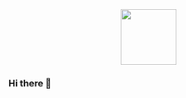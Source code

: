 <div id="header" align="center">
  <img src="https://media.giphy.com/media/v1.Y2lkPTc5MGI3NjExNTdpMmk0c2djaXhqOHg0em5weW1mdmc3c2loZmhmOWE3ZGc5amNkdyZlcD12MV9pbnRlcm5hbF9naWZfYnlfaWQmY3Q9Zw/4GaHBQh3f4jBEpbQvP/giphy.gif" width="100"/>
</div>

### Hi there 👋

<!--
**anhnguyen148/anhnguyen148** is a ✨ _special_ ✨ repository because its `README.md` (this file) appears on your GitHub profile.

Here are some ideas to get you started:

- 🔭 I’m currently working on ...
- 🌱 I’m currently learning ...
- 👯 I’m looking to collaborate on ...
- 🤔 I’m looking for help with ...
- 💬 Ask me about ...
- 📫 How to reach me: ...
- 😄 Pronouns: ...
- ⚡ Fun fact: ...
-->
